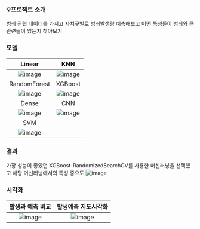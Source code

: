 ### 💡프로젝트 소개
범죄 관련 데이터를 가지고 자치구별로 범죄발생량 예측해보고 어떤 특성들이 범죄와 큰 관련들이 있는지 찾아보기

### 모델
|Linear|KNN|
|:---:|:---:|
![image](https://github.com/alzkdpf999/javaproject/assets/100851583/c9272112-438f-4706-a640-53bbabee13aa) | ![image](https://github.com/alzkdpf999/javaproject/assets/100851583/ebf9e028-223e-4d81-b160-c9cdd80a323c) 
|RandomForest|XGBoost|
![image](https://github.com/alzkdpf999/javaproject/assets/100851583/0ffb6b3b-93f5-4b8f-a904-27101271c1ca) | ![image](https://github.com/alzkdpf999/javaproject/assets/100851583/a3ff7b6f-9425-47c9-822b-861f09c39be4)
|Dense |CNN|
![image](https://github.com/alzkdpf999/javaproject/assets/100851583/c88aa69c-e20d-477c-bb75-2f745bac080a) | ![image](https://github.com/alzkdpf999/javaproject/assets/100851583/93c1112a-de81-437b-8bc6-a333fbafcbb0)
|SVM|
![image](https://github.com/alzkdpf999/javaproject/assets/100851583/93c1112a-de81-437b-8bc6-a333fbafcbb0)|
### 결과
가장 성능이 좋았던 XGBoost-RandomizedSearchCV를 사용한 머신러닝을 선택했고 해당 머신러닝에서의 특성 중요도
![image](https://github.com/songhunhwa/songhunhwa.github.com/assets/100851583/9e684c91-6f48-4453-8fe6-1cafdfb785af)

### 시각화
|발생과 예측 비교 |발생예측 지도시각화|
|:---:|:---:|
![image](https://github.com/alzkdpf999/pythonPrj/assets/100851583/74ba7282-76a5-470c-b08c-72ffc67e54a5) | ![image](https://github.com/alzkdpf999/pythonPrj/assets/100851583/8b418a7e-8721-4cf4-b319-d6fccbb33429)

